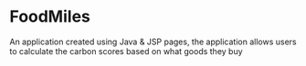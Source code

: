 # FoodMiles
An application created using Java & JSP pages, the application allows users to calculate the carbon scores based on what goods they buy
